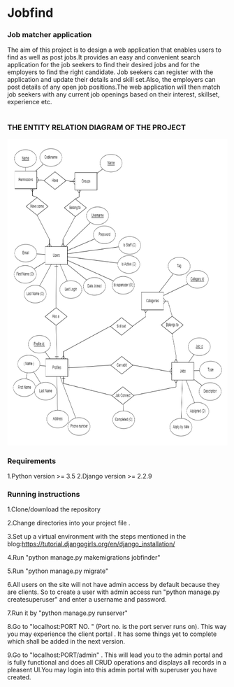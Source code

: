 # Jobfind
### Job matcher application
The aim of this project is to design a web application that enables users to find as well as post jobs.It provides an easy and convenient search application for the job seekers to find their desired jobs and for the employers to find the right candidate. Job seekers can register with the application and update their details and skill set.Also, the employers can post details of any open job positions.The web application will then match job seekers with any current job openings based on their interest, skillset, experience etc.
<br/><br/>



### THE ENTITY RELATION DIAGRAM OF THE PROJECT 

<img src="https://github.com/adityachirania/jobfind/blob/master/image.png" height = 700 width = 700>

###   Requirements 
1.Python version >= 3.5
2.Django  version >= 2.2.9

### Running instructions <br>
1.Clone/download the repository <br>

2.Change directories into your project file .<br>

3.Set up a virtual environment with the steps mentioned in the blog:https://tutorial.djangogirls.org/en/django_installation/<br>

4.Run "python manage.py makemigrations jobfinder"<br>

5.Run "python manage.py migrate"<br>

6.All users on the site will not have admin access by default because they are clients. So to create a user with admin access run "python manage.py createsuperuser" and enter a username and password.<br>

7.Run it by "python manage.py runserver"<br>

8.Go to "localhost:PORT NO. " (Port no. is the port server runs on). This way you may experience the client portal . It has some things yet to complete which shall be added in the next version.<br>

9.Go to "localhost:PORT/admin" . This will lead you to the admin portal and is fully functional and does all CRUD operations and displays all records in a pleasent UI.You may login into this admin portal with superuser you have created.<br>

